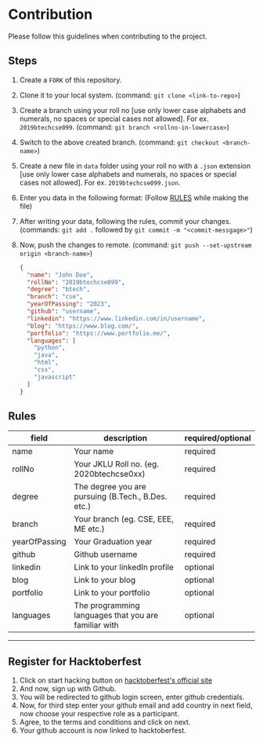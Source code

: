 # Contribution

Please follow this guidelines when contributing to the project.

## Steps

1. Create a `FORK` of this repository.
2. Clone it to your local system. (command: `git clone <link-to-repo>`)
3. Create a branch using your roll no [use only lower case alphabets and numerals, no spaces or special cases not allowed]. For ex. `2019btechcse099`. (command: `git branch <rollno-in-lowercase>`)
4. Switch to the above created branch. (command: `git checkout <branch-name>`)
5. Create a new file in `data` folder using your roll no with a `.json` extension [use only lower case alphabets and numerals, no spaces or special cases not allowed]. For ex. `2019btechcse099.json`.
6. Enter you data in the following format: (Follow [RULES](#rules) while making the file)
7. After writing your data, following the rules, commit your changes. (commands: `git add .` followed by `git commit -m "<commit-messgage>"`)
8. Now, push the changes to remote. (command: `git push --set-upstream origin <branch-name>`)

   ```json
   {
     "name": "John Doe",
     "rollNo": "2019btechcse099",
     "degree": "btech",
     "branch": "cse",
     "yearOfPassing": "2023",
     "github": "username",
     "linkedin": "https://www.linkedin.com/in/username",
     "blog": "https://www.blog.com/",
     "portfolio": "https://www.portfolio.me/",
     "languages": [
       "python",
       "java",
       "html",
       "css",
       "javascript"
     ]
   }
   ```

## Rules

| field         | description                                          | required/optional |
| ------------- | ---------------------------------------------------- | ----------------- |
| name          | Your name                                            | required          |
| rollNo        | Your JKLU Roll no. (eg. 2020btechcse0xx)             | required          |
| degree        | The degree you are pursuing (B.Tech., B.Des. etc.)   | required          |
| branch        | Your branch (eg. CSE, EEE, ME etc.)                  | required          |
| yearOfPassing | Your Graduation year                                 | required          |
| github        | Github username                                      | required          |
| linkedin      | Link to your linkedIn profile                        | optional          |
| blog          | Link to your blog                                    | optional          |
| portfolio     | Link to your portfolio                               | optional          |
| languages     | The programming languages that you are familiar with | optional          |

---

## Register for Hacktoberfest

1. Click on start hacking button on [hacktoberfest's official site](https://hacktoberfest.digitalocean.com/)
2. And now, sign up with Github.
3. You will be redirected to github login screen, enter github credentials.
4. Now, for third step enter your github email and add country in next field, now choose your respective role as a participant.
5. Agree, to the terms and conditions and click on next.
6. Your github account is now linked to hacktoberfest.
